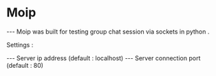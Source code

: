 # Moip

--- Moip was built for testing group chat session via sockets in python .

Settings :

--- Server ip address (default : localhost)
--- Server connection port (default : 80)

